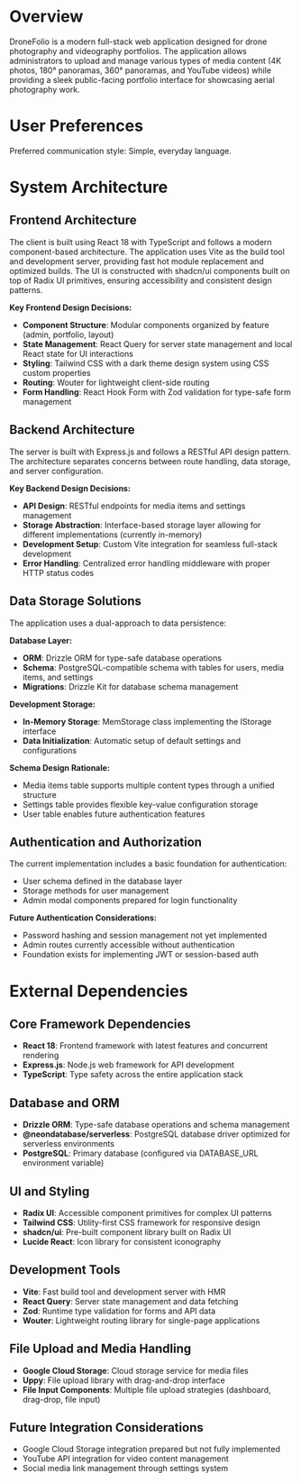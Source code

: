 # Overview

DroneFolio is a modern full-stack web application designed for drone photography and videography portfolios. The application allows administrators to upload and manage various types of media content (4K photos, 180° panoramas, 360° panoramas, and YouTube videos) while providing a sleek public-facing portfolio interface for showcasing aerial photography work.

# User Preferences

Preferred communication style: Simple, everyday language.

# System Architecture

## Frontend Architecture
The client is built using React 18 with TypeScript and follows a modern component-based architecture. The application uses Vite as the build tool and development server, providing fast hot module replacement and optimized builds. The UI is constructed with shadcn/ui components built on top of Radix UI primitives, ensuring accessibility and consistent design patterns.

**Key Frontend Design Decisions:**
- **Component Structure**: Modular components organized by feature (admin, portfolio, layout)
- **State Management**: React Query for server state management and local React state for UI interactions
- **Styling**: Tailwind CSS with a dark theme design system using CSS custom properties
- **Routing**: Wouter for lightweight client-side routing
- **Form Handling**: React Hook Form with Zod validation for type-safe form management

## Backend Architecture
The server is built with Express.js and follows a RESTful API design pattern. The architecture separates concerns between route handling, data storage, and server configuration.

**Key Backend Design Decisions:**
- **API Design**: RESTful endpoints for media items and settings management
- **Storage Abstraction**: Interface-based storage layer allowing for different implementations (currently in-memory)
- **Development Setup**: Custom Vite integration for seamless full-stack development
- **Error Handling**: Centralized error handling middleware with proper HTTP status codes

## Data Storage Solutions
The application uses a dual-approach to data persistence:

**Database Layer:**
- **ORM**: Drizzle ORM for type-safe database operations
- **Schema**: PostgreSQL-compatible schema with tables for users, media items, and settings
- **Migrations**: Drizzle Kit for database schema management

**Development Storage:**
- **In-Memory Storage**: MemStorage class implementing the IStorage interface
- **Data Initialization**: Automatic setup of default settings and configurations

**Schema Design Rationale:**
- Media items table supports multiple content types through a unified structure
- Settings table provides flexible key-value configuration storage
- User table enables future authentication features

## Authentication and Authorization
The current implementation includes a basic foundation for authentication:
- User schema defined in the database layer
- Storage methods for user management
- Admin modal components prepared for login functionality

**Future Authentication Considerations:**
- Password hashing and session management not yet implemented
- Admin routes currently accessible without authentication
- Foundation exists for implementing JWT or session-based auth

# External Dependencies

## Core Framework Dependencies
- **React 18**: Frontend framework with latest features and concurrent rendering
- **Express.js**: Node.js web framework for API development
- **TypeScript**: Type safety across the entire application stack

## Database and ORM
- **Drizzle ORM**: Type-safe database operations and schema management
- **@neondatabase/serverless**: PostgreSQL database driver optimized for serverless environments
- **PostgreSQL**: Primary database (configured via DATABASE_URL environment variable)

## UI and Styling
- **Radix UI**: Accessible component primitives for complex UI patterns
- **Tailwind CSS**: Utility-first CSS framework for responsive design
- **shadcn/ui**: Pre-built component library built on Radix UI
- **Lucide React**: Icon library for consistent iconography

## Development Tools
- **Vite**: Fast build tool and development server with HMR
- **React Query**: Server state management and data fetching
- **Zod**: Runtime type validation for forms and API data
- **Wouter**: Lightweight routing library for single-page applications

## File Upload and Media Handling
- **Google Cloud Storage**: Cloud storage service for media files
- **Uppy**: File upload library with drag-and-drop interface
- **File Input Components**: Multiple file upload strategies (dashboard, drag-drop, file input)

## Future Integration Considerations
- Google Cloud Storage integration prepared but not fully implemented
- YouTube API integration for video content management
- Social media link management through settings system